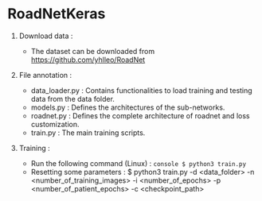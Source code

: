 # RoadNetKeras
1. Download data :
	- The dataset can be downloaded from https://github.com/yhlleo/RoadNet

2. File annotation :
	- data_loader.py : Contains functionalities to load training and testing data from the data folder.
	- models.py : Defines the architectures of the sub-networks.
	- roadnet.py : Defines the complete architecture of roadnet and loss customization.
	- train.py : The main training scripts.

3. Training :
	- Run the following command (Linux) : ```console $ python3 train.py ```
	- Resetting some parameters :
	$ python3 train.py -d <data_folder>
						-n <number_of_training_images>
						-i <number_of_epochs>
						-p <number_of_patient_epochs>
						-c <checkpoint_path>
